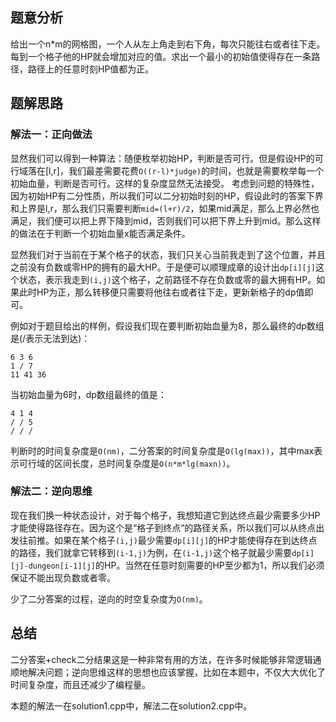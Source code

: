 ## 题意分析

给出一个n*m的网格图，一个人从左上角走到右下角，每次只能往右或者往下走。每到一个格子他的HP就会增加对应的值。求出一个最小的初始值使得存在一条路径，路径上的任意时刻HP值都为正。

## 题解思路
### 解法一：正向做法

显然我们可以得到一种算法：随便枚举初始HP，判断是否可行。但是假设HP的可行域落在[l,r]，我们最差需要花费`O((r-l)*judge)`的时间，也就是需要枚举每一个初始血量，判断是否可行。这样的复杂度显然无法接受。
考虑到问题的特殊性，因为初始HP有二分性质，所以我们可以二分初始时刻的HP，假设此时的答案下界和上界是l,r，那么我们只需要判断`mid=(l+r)/2`，如果mid满足，那么上界必然也满足，我们便可以把上界下降到mid，否则我们可以把下界上升到mid。那么这样的做法在于判断一个初始血量x能否满足条件。

显然我们对于当前在于某个格子的状态，我们只关心当前我走到了这个位置，并且之前没有负数或零HP的拥有的最大HP。于是便可以顺理成章的设计出`dp[i][j]`这个状态，表示我走到`(i,j)`这个格子，之前路径不存在负数或零的最大拥有HP。如果此时HP为正，那么转移便只需要将他往右或者往下走，更新新格子的dp值即可。

例如对于题目给出的样例，假设我们现在要判断初始血量为8，那么最终的dp数组是(/表示无法到达)：
```
6 3 6
1 / 7
11 41 36
```
当初始血量为6时，dp数组最终的值是：
```
4 1 4
/ / 5
/ / /
```
判断时的时间复杂度是`O(nm)`，二分答案的时间复杂度是`O(lg(max))`，其中max表示可行域的区间长度，总时间复杂度是`O(n*m*lg(maxn))`。

### 解法二：逆向思维

现在我们换一种状态设计，对于每个格子，我想知道它到达终点最少需要多少HP才能使得路径存在。因为这个是“格子到终点“的路径关系，所以我们可以从终点出发往前推。如果在某个格子`(i,j)`最少需要`dp[i][j]`的HP才能使得存在到达终点的路径，我们就拿它转移到`(i-1,j)`为例，在`(i-1,j)`这个格子就最少需要`dp[i][j]-dungeon[i-1][j]`的HP。当然在任意时刻需要的HP至少都为1，所以我们必须保证不能出现负数或者零。

少了二分答案的过程，逆向的时空复杂度为`O(nm)`。

## 总结

二分答案+check二分结果这是一种非常有用的方法，在许多时候能够非常逻辑通顺地解决问题；逆向思维这样的思想也应该掌握，比如在本题中，不仅大大优化了时间复杂度，而且还减少了编程量。

本题的解法一在solution1.cpp中，解法二在solution2.cpp中。

